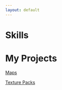 ```yaml
---
layout: default
---
```

# Skills

# My Projects

[Maps](./projects_maps.html)

[Texture Packs](./projects_texturepacks.html)